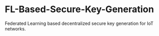 # FL-Based-Secure-Key-Generation
Federated Learning based decentralized secure key generation for IoT networks. 
